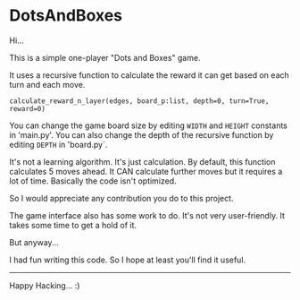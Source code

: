 # DotsAndBoxes
Hi...

This is a simple one-player "Dots and Boxes" game.

It uses a recursive function to calculate the reward it can get based on each turn and each move.

```calculate_reward_n_layer(edges, board_p:list, depth=0, turn=True, reward=0)```

You can change the game board size by editing ```WIDTH``` and ```HEIGHT``` constants in 'main.py'. You can also change the depth of the recursive function by editing ```DEPTH``` in 'board.py`.

It's not a learning algorithm. It's just calculation.
By default, this function calculates 5 moves ahead. It CAN calculate further moves but it requires a lot of time. Basically the code isn't optimized.

So I would appreciate any contribution you do to this project.

The game interface also has some work to do. It's not very user-friendly. It takes some time to get a hold of it.

But anyway...

I had fun writing this code. So I hope at least you'll find it useful.

---

Happy Hacking... :)
